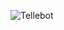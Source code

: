 ![Tellebot](https://user-images.githubusercontent.com/81238368/177779067-db93a756-6cd6-4ba7-89c6-8f6ef737df57.PNG)